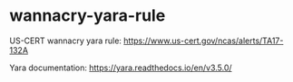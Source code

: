 # wannacry-yara-rule
US-CERT wannacry yara rule: https://www.us-cert.gov/ncas/alerts/TA17-132A

Yara documentation: https://yara.readthedocs.io/en/v3.5.0/
